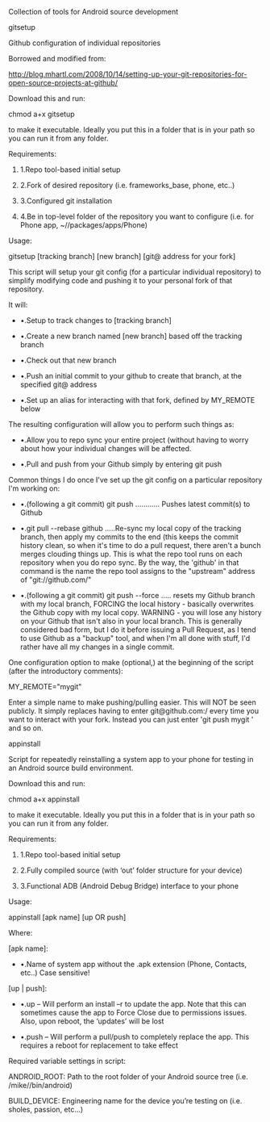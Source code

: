 <?xml version="1.0" encoding="UTF-8"?>

<!--This file was converted to xhtml by OpenOffice.org - see http://xml.openoffice.org/odf2xhtml for more info.-->

<p class="P16">
  Collection of tools for Android source development
</p>

<p class="P5">
   
</p>

<p class="P17">
  gitsetup
</p>

<p class="P6">
   
</p>

<p class="P5">
  Github configuration of individual repositories
</p>

<p class="P5">
   
</p>

<p class="P5">
  Borrowed and modified from:
</p>

<p class="P20">
  <a href="http://blog.mhartl.com/2008/10/14/setting-up-your-git-repositories-for-open-source-projects-at-github/"><span class="T2">http://blog.mhartl.com/2008/10/14/setting-up-your-git-repositories-for-open-source-projects-at-github/</span></a>
</p>

<p class="P5">
   
</p>

<p class="P1">
  <span class="T2">Download this and run:</span>
</p>

<p class="Standard">
   
</p>

<p class="P2">
  chmod a+x gitsetup
</p>

<p class="Standard">
   
</p>

<p class="P6">
  to make it executable.  Ideally you put this in a folder that is in your path so you can run it from any folder.
</p>

<p class="P6">
   
</p>

<p class="P6">
  Requirements:
</p>

<p class="P5">
   
</p>

1.  <p class="P7" style="margin-left:0cm;">
      <span class="Numbering_20_Symbols" style="display:block;float:left;min-width:0cm">1.</span>Repo tool-based initial setup<span class="odfLiEnd" /> 
    </p>

2.  <p class="P7" style="margin-left:0cm;">
      <span class="Numbering_20_Symbols" style="display:block;float:left;min-width:0cm">2.</span>Fork of desired repository (i.e. frameworks_base, phone, etc..)<span class="odfLiEnd" /> 
    </p>

3.  <p class="P7" style="margin-left:0cm;">
      <span class="Numbering_20_Symbols" style="display:block;float:left;min-width:0cm">3.</span>Configured git installation<span class="odfLiEnd" /> 
    </p>

4.  <p class="P7" style="margin-left:0cm;">
      <span class="Numbering_20_Symbols" style="display:block;float:left;min-width:0cm">4.</span> Be in top-level folder of the repository you want to configure (i.e. for Phone app, ~/<my_project>/packages/apps/Phone)<span class="odfLiEnd" /> 
    </p>
    
    <p class="P7" style="margin-left:0cm;">
      <span class="Numbering_20_Symbols" style="display:block;float:left;min-width:0cm"><!-- --></span>
      
      <span class="odfLiEnd" /> 
    </p>

<p class="P6">
  Usage:
</p>

<p class="P5">
   
</p>

<p class="P2">
  gitsetup [tracking branch] [new branch] [git@ address for your fork]
</p>

<p class="P20">
   
</p>

<p class="Standard">
   
</p>

<p class="Standard">
  This script will setup your git config (for a particular individual repository) to simplify modifying code and pushing it to your personal fork of that repository.
</p>

<p class="P5">
   
</p>

<p class="P6">
  It will:
</p>

<p class="P6">
   
</p>

*   <p class="P9" style="margin-left:0cm;">
      <span class="Bullet_20_Symbols" style="display:block;float:left;min-width:0cm">•.</span>Setup to track changes to [tracking branch]<span class="odfLiEnd" /> 
    </p>

*   <p class="P9" style="margin-left:0cm;">
      <span class="Bullet_20_Symbols" style="display:block;float:left;min-width:0cm">•.</span>Create a new branch named [new branch] based off the tracking branch<span class="odfLiEnd" /> 
    </p>

*   <p class="P9" style="margin-left:0cm;">
      <span class="Bullet_20_Symbols" style="display:block;float:left;min-width:0cm">•.</span>Check out that new branch<span class="odfLiEnd" /> 
    </p>

*   <p class="P9" style="margin-left:0cm;">
      <span class="Bullet_20_Symbols" style="display:block;float:left;min-width:0cm">•.</span>Push an initial commit to your github to create that branch, at the specified git@ address<span class="odfLiEnd" /> 
    </p>

*   <p class="P9" style="margin-left:0cm;">
      <span class="Bullet_20_Symbols" style="display:block;float:left;min-width:0cm">•.</span>Set up an alias for interacting with that fork, defined by MY_REMOTE below<span class="odfLiEnd" /> 
    </p>
    
    <p class="P14" style="margin-left:0cm;">
      <span class="Bullet_20_Symbols" style="display:block;float:left;min-width:0cm"><!-- --></span>
      
      <span class="odfLiEnd" /> 
    </p>

<p class="P6">
  The resulting configuration will allow you to perform such things as:
</p>

<p class="P5">
   
</p>

*   <p class="P10" style="margin-left:0cm;">
      <span class="Bullet_20_Symbols" style="display:block;float:left;min-width:0cm">•.</span>Allow you to <span class="T1">repo sync</span> your entire project (without having to worry about how your individual changes will be affected.<span class="odfLiEnd" /> 
    </p>

*   <p class="P10" style="margin-left:0cm;">
      <span class="Bullet_20_Symbols" style="display:block;float:left;min-width:0cm">•.</span>Pull and push from your Github simply by entering <span class="T1">git push <my_remote> <branch></span><span class="odfLiEnd" /> 
    </p>
    
    <p class="P15" style="margin-left:0cm;">
      <span class="Bullet_20_Symbols" style="display:block;float:left;min-width:0cm"><!-- --></span>
      
      <span class="odfLiEnd" /> 
    </p>

<p class="P5">
   
</p>

<p class="P6">
  Common things I do once I've set up the git config on a particular repository I'm working on:
</p>

<p class="P5">
   
</p>

*   <p class="P4" style="margin-left:0cm;">
      <span class="Bullet_20_Symbols" style="display:block;float:left;min-width:0cm">•.</span><span class="T2">(following a git commit)</span> <span class="T1">git push <myremote> <mybranch></span> <span class="T2">............ Pushes latest commit(s) to Github</span><span class="odfLiEnd" /> 
    </p>

*   <p class="P4" style="margin-left:0cm;">
      <span class="Bullet_20_Symbols" style="display:block;float:left;min-width:0cm">•.</span><span class="T1">git pull --rebase github <tracking branch></span><span class="T2">.....Re-sync my local copy of the tracking branch, then apply my commits to the end (this keeps the commit history clean, so when it's time to do a pull request, there aren't a bunch merges clouding things up.  This is what the repo tool runs on each repository when you do </span><span class="T1">repo sync</span><span class="T2">.  By the way, the 'github' in that command is the name the repo tool assigns to the "upstream" address of "git://github.com/"</span><span class="odfLiEnd" /> 
    </p>

*   <p class="P11" style="margin-left:0cm;">
      <span class="Bullet_20_Symbols" style="display:block;float:left;min-width:0cm">•.</span>(following a git commit) <span class="T1">git push --force <myremote> <mybranch></span>..... resets my Github branch with my local branch,  FORCING the local history - basically overwrites the Github copy with my local copy.  WARNING - you will lose any history on your Github that isn't also in your local branch.  This is generally considered bad form, but I do it before issuing a Pull Request, as I tend to use Github as a "backup" tool, and when I'm all done with stuff, I'd rather have all my changes in a single commit.<span class="odfLiEnd" /> 
    </p>
    
    <p class="P22" style="margin-left:0cm;">
      <span class="Bullet_20_Symbols" style="display:block;float:left;min-width:0cm"><!-- --></span>
      
      <span class="odfLiEnd" /> 
    </p>

<p class="P5">
   
</p>

<p class="P6">
  One configuration option to make (optional,) at the beginning of the script (after the introductory comments):
</p>

<p class="P5">
   
</p>

<p class="P2">
  MY_REMOTE="mygit"
</p>

<p class="P5">
   
</p>

<p class="P8">
  Enter a simple name to make pushing/pulling easier.  This will NOT be seen publicly.  It simply replaces having to enter git@github.com:<you>/<yourfork> every time you want to interact  with your fork.  Instead you can just enter 'git push mygit <myfork>' and so on.
</p>

<p class="P21">
   
</p>

<p class="P21">
   
</p>

<p class="Standard">
   
</p>

<p class="P19">
  <span class="T2">appinstall</span>
</p>

<p class="Standard">
  <span class="T2" />
</p>

<p class="P5">
  Script for repeatedly reinstalling a system app to your phone for testing in an Android source build environment.
</p>

<p class="P5">
   
</p>

<p class="P5">
  Download this and run:
</p>

<p class="P5">
   
</p>

<p class="P2">
  chmod a+x appinstall
</p>

<p class="P5" />

<p class="P5">
  to make it executable.  Ideally you put this in a folder that is in your path so you can run it from any folder.
</p>

<p class="P5">
   
</p>

<p class="P6">
  Requirements:
</p>

<p class="P6">
   
</p>

1.  <p class="P12" style="margin-left:0cm;">
      <span class="Numbering_20_Symbols" style="display:block;float:left;min-width:0cm">1.</span>Repo tool-based initial setup<span class="odfLiEnd" /> 
    </p>

2.  <p class="P12" style="margin-left:0cm;">
      <span class="Numbering_20_Symbols" style="display:block;float:left;min-width:0cm">2.</span>Fully compiled source (with ‘out’ folder structure for your device)<span class="odfLiEnd" /> 
    </p>

3.  <p class="P12" style="margin-left:0cm;">
      <span class="Numbering_20_Symbols" style="display:block;float:left;min-width:0cm">3.</span>Functional ADB (Android Debug Bridge) interface to your phone<span class="odfLiEnd" /> 
    </p>

<p class="P5">
   
</p>

<p class="P6">
  Usage:
</p>

<p class="P5">
   
</p>

<p class="P2">
  appinstall [apk name] [up OR push]
</p>

<p class="P2">
   
</p>

<p class="P6">
  Where:
</p>

<p class="P5">
   
</p>

<p class="P8">
  <span class="T1">[apk name]:</span>
</p>

*   <p class="P18" style="margin-left:0cm;">
      <span class="Bullet_20_Symbols" style="display:block;float:left;min-width:0cm">•.</span>Name of system app without the .apk extension (Phone, Contacts, etc..) Case sensitive!<br /><span style="margin-left:0cm" /><span class="odfLiEnd" /> 
    </p>

<p class="P3">
  [up | push]:
</p>

*   <p class="P13" style="margin-left:0cm;">
      <span class="Bullet_20_Symbols" style="display:block;float:left;min-width:0cm">•.</span>up – Will perform an install –r <apk name> to update the app.  Note that this can sometimes cause the app to Force Close due to permissions issues.  Also, upon reboot, the ‘updates’ will be lost<span class="odfLiEnd" /> 
    </p>

*   <p class="P13" style="margin-left:0cm;">
      <span class="Bullet_20_Symbols" style="display:block;float:left;min-width:0cm">•.</span>push – Will perform a pull/push to completely replace the app.  This requires a reboot for replacement to take effect<span class="odfLiEnd" /> 
    </p>

<p class="P23">
   
</p>

<p class="P8">
   
</p>

<p class="P6">
  Required variable settings in script:
</p>

<p class="P6">
   
</p>

<p class="P5">
  <span class="T1">ANDROID_ROOT</span>: <span class="T7">Path to the root folder of your Android source tree (i.e. /mike/<you>/bin/android)</span>
</p>

<p class="P5">
  <span class="T7" />
</p>

<p class="P8">
  <span class="T1">BUILD_DEVICE</span>: Engineering name for the device you’re testing on (i.e. sholes, passion, etc…)
</p>

<p class="P8">
   
</p>
